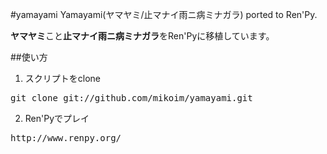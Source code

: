 #yamayami
Yamayami(ヤマヤミ/止マナイ雨ニ病ミナガラ) ported to Ren'Py.

**ヤマヤミ**こと**止マナイ雨ニ病ミナガラ**をRen'Pyに移植しています。

##使い方

1. スクリプトをclone
<pre>git clone git://github.com/mikoim/yamayami.git</pre>

2. Ren'Pyでプレイ
<pre>http://www.renpy.org/</pre>
